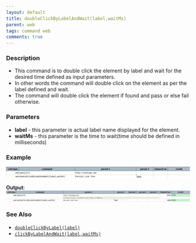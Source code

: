 ```yaml
---
layout: default
title: doubleClickByLabelAndWait(label,waitMs)
parent: web
tags: command web
comments: true
---
```


### Description

- This command is to double click the element by label and wait for the desired time defined as input parameters.
- In other words the command will double click on the element as per the label defined and wait.
- The command will double click the element if found and pass or else fail otherwise.

### Parameters

- **label** - this parameter is actual label name displayed for the element.
- **waitMs** - this parameter is the time to wait(time should be defined in milliseconds)

### Example

![](image/doubleClickByLabelAndWait_01.png)

**Output**:<br/>
![](image/doubleClickByLabelAndWait_02.png)

### See Also

- [`doubleClickByLabel(label)`](doubleClickByLabel(label))
- [`clickByLabelAndWait(label,waitMs)`](clickByLabelAndWait(label,waitMs))